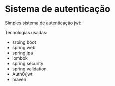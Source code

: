 # Sistema de autenticação

Simples sistema de autenticação jwt:

Tecnologias usadas:

- srping boot
- spring web
- spring jpa
- lombok
- spring security
- spring validation
- Auth0/jwt
- maven
